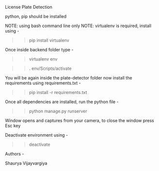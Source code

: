 License Plate Detection

python, pip should be installed

NOTE: using bash command line only
NOTE: virtualenv is required, install using -

>> pip install virtualenv

Once inside backend folder type - 

>> virtualenv env

>> . env/Scripts/activate

You will be again inside the plate-detector folder now install the requirements using requirements.txt - 

>> pip install -r requirements.txt

Once all dependencies are installed, run the python file - 

>> python manage.py runserver

Window opens and captures from your camera, to close the window press Esc key

Deactivate environment using -

>> deactivate

Authors - 

Shaurya Vijayvargiya

